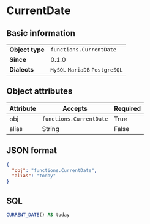 # CurrentDate

## Basic information

|                 |                                |
|-----------------|--------------------------------|
| **Object type** | `functions.CurrentDate`        |
| **Since**       | 0.1.0                          |
| **Dialects**    | `MySQL` `MariaDB` `PostgreSQL` |

## Object attributes

| Attribute       | Accepts                                                  | Required |
|-----------------|----------------------------------------------------------|----------|
| obj             | `functions.CurrentDate`                                  | True     |
| alias           | String                                                   | False    |

## JSON format

```json
{
  "obj": "functions.CurrentDate",
  "alias": "today"
}
```

## SQL

```sql
CURRENT_DATE() AS today
```